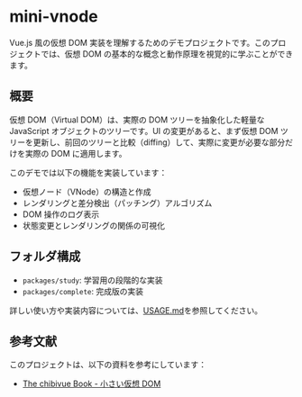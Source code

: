 # mini-vnode

Vue.js 風の仮想 DOM 実装を理解するためのデモプロジェクトです。このプロジェクトでは、仮想 DOM の基本的な概念と動作原理を視覚的に学ぶことができます。

## 概要

仮想 DOM（Virtual DOM）は、実際の DOM ツリーを抽象化した軽量な JavaScript オブジェクトのツリーです。UI の変更があると、まず仮想 DOM ツリーを更新し、前回のツリーと比較（diffing）して、実際に変更が必要な部分だけを実際の DOM に適用します。

このデモでは以下の機能を実装しています：

- 仮想ノード（VNode）の構造と作成
- レンダリングと差分検出（パッチング）アルゴリズム
- DOM 操作のログ表示
- 状態変更とレンダリングの関係の可視化

## フォルダ構成

- `packages/study`: 学習用の段階的な実装
- `packages/complete`: 完成版の実装

詳しい使い方や実装内容については、[USAGE.md](./USAGE.md)を参照してください。

## 参考文献

このプロジェクトは、以下の資料を参考にしています：

- [The chibivue Book - 小さい仮想 DOM](https://book.chibivue.land/ja/10-minimum-example/040-minimum-virtual-dom.html)

